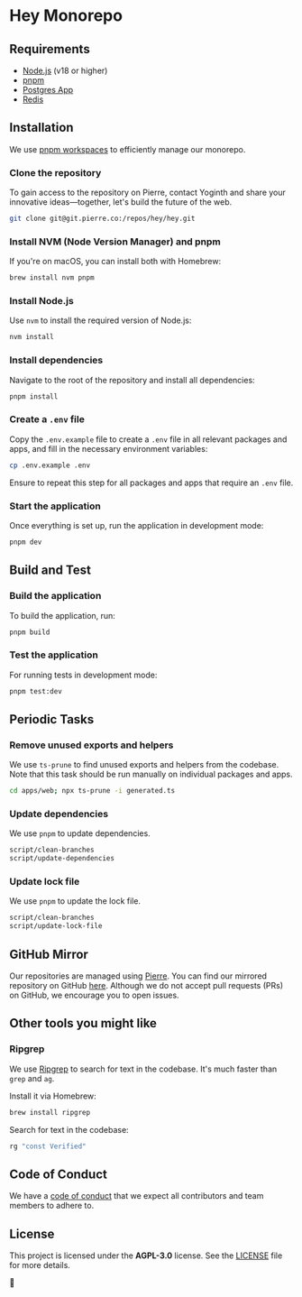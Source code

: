 # Hey Monorepo

## Requirements

- [Node.js](https://nodejs.org/en/download/) (v18 or higher)
- [pnpm](https://pnpm.io/installation)
- [Postgres App](https://postgresapp.com/)
- [Redis](https://redis.io/download)

## Installation

We use [pnpm workspaces](https://pnpm.io/workspaces) to efficiently manage our monorepo.

### Clone the repository

To gain access to the repository on Pierre, contact Yoginth and share your innovative ideas—together, let's build the future of the web.

```bash
git clone git@git.pierre.co:/repos/hey/hey.git
```

### Install NVM (Node Version Manager) and pnpm

If you're on macOS, you can install both with Homebrew:

```bash
brew install nvm pnpm
```

### Install Node.js

Use `nvm` to install the required version of Node.js:

```bash
nvm install
```

### Install dependencies

Navigate to the root of the repository and install all dependencies:

```bash
pnpm install
```

### Create a `.env` file

Copy the `.env.example` file to create a `.env` file in all relevant packages and apps, and fill in the necessary environment variables:

```bash
cp .env.example .env
```

Ensure to repeat this step for all packages and apps that require an `.env` file.

### Start the application

Once everything is set up, run the application in development mode:

```bash
pnpm dev
```

## Build and Test

### Build the application

To build the application, run:

```bash
pnpm build
```

### Test the application

For running tests in development mode:

```bash
pnpm test:dev
```

## Periodic Tasks

### Remove unused exports and helpers

We use `ts-prune` to find unused exports and helpers from the codebase. Note that this task should be run manually on individual packages and apps.

```bash
cd apps/web; npx ts-prune -i generated.ts
```

### Update dependencies

We use `pnpm` to update dependencies.

```bash
script/clean-branches
script/update-dependencies
```

### Update lock file

We use `pnpm` to update the lock file.

```bash
script/clean-branches
script/update-lock-file
```

## GitHub Mirror

Our repositories are managed using [Pierre](https://pierre.co/). You can find our mirrored repository on GitHub [here](https://github.com/heyxyz/hey). Although we do not accept pull requests (PRs) on GitHub, we encourage you to open issues.

## Other tools you might like

### Ripgrep

We use [Ripgrep](https://github.com/BurntSushi/ripgrep) to search for text in the codebase. It's much faster than `grep` and `ag`.

Install it via Homebrew:

```bash
brew install ripgrep
```

Search for text in the codebase:

```bash
rg "const Verified"
```

## Code of Conduct

We have a [code of conduct](./CODE_OF_CONDUCT.md) that we expect all contributors and team members to adhere to.

## License

This project is licensed under the **AGPL-3.0** license. See the [LICENSE](./LICENSE) file for more details.

🌸
